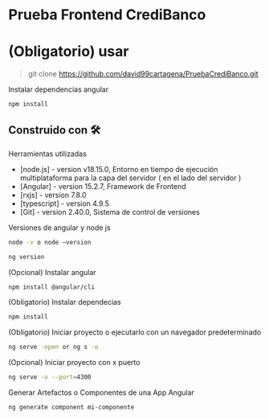 # Prueba Frontend CrediBanco
# (Obligatorio) usar  
> git clone https://github.com/david99cartagena/PruebaCrediBanco.git

Instalar dependencias angular
```sh
npm install
```
## Construido con 🛠️
Herramientas utilizadas

- [node.js] - version v18.15.0, Entorno en tiempo de ejecución multiplataforma para la capa del servidor ( en el lado del servidor )
- [Angular] - version 15.2.7, Framework de Frontend
- [rxjs] - version 7.8.0
- [typescript] - version 4.9.5
- [Git] - version 2.40.0, Sistema de control de versiones

Versiones de angular y node js
```sh
node -v o node –version
```
```sh
ng version
```
(Opcional) Instalar angular
```sh
npm install @angular/cli
```
(Obligatorio) Instalar dependecias
```sh
npm install
```
(Obligatorio) Iniciar proyecto o ejecutarlo con un navegador predeterminado
```sh
ng serve -open or ng s -o
```
(Opcional) Iniciar proyecto con x puerto
```sh
ng serve -o --port=4300
```
Generar Artefactos o Componentes de una App Angular
```sh
ng generate component mi-componente
```

